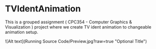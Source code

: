# TVIdentAnimation
This is a grouped assignment ( CPC354 - Computer Graphics &amp; Visualization ) project where we create TV ident animation to changeable animation setup.

![Alt text](Running Source Code/Preview.jpg?raw=true "Optional Title")
